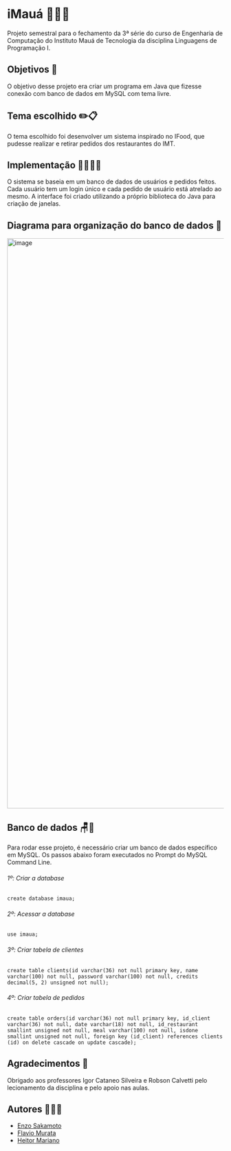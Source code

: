 # iMauá 🥐😋🌯

Projeto semestral para o fechamento da 3ª série do curso de Engenharia de Computação do Instituto Mauá de Tecnologia da disciplina Linguagens de Programação I.

## Objetivos 🥸

O objetivo desse projeto era criar um programa em Java que fizesse conexão com banco de dados em MySQL com tema livre.

## Tema escolhido ✏️📋

O tema escolhido foi desenvolver um sistema inspirado no IFood, que pudesse realizar e retirar pedidos dos restaurantes do IMT.

## Implementação 🧑‍🔬🧪🔬

O sistema se baseia em um banco de dados de usuários e pedidos feitos. Cada usuário tem um login único e cada pedido de usuário está atrelado ao mesmo. A interface foi criado utilizando a próprio biblioteca do Java para criação de janelas.

## Diagrama para organização do banco de dados 🎲

<img width="1322" alt="image" src="https://github.com/enzosakamoto/imaua/assets/98707474/9b687786-15e4-4102-b5ac-91d5967b43e8">

## Banco de dados 🪑🎲

Para rodar esse projeto, é necessário criar um banco de dados específico em MySQL. Os passos abaixo foram executados no Prompt do MySQL Command Line.

###### 1º: Criar a database

    create database imaua;

###### 2º: Acessar a database

    use imaua;

###### 3º: Criar tabela de clientes

    create table clients(id varchar(36) not null primary key, name varchar(100) not null, password varchar(100) not null, credits decimal(5, 2) unsigned not null);

###### 4º: Criar tabela de pedidos

    create table orders(id varchar(36) not null primary key, id_client varchar(36) not null, date varchar(18) not null, id_restaurant smallint unsigned not null, meal varchar(100) not null, isdone smallint unsigned not null, foreign key (id_client) references clients (id) on delete cascade on update cascade);

## Agradecimentos 🙏

Obrigado aos professores Igor Cataneo Silveira e Robson Calvetti pelo lecionamento da disciplina e pelo apoio nas aulas.

## Autores 🤯🤡🤫

- [Enzo Sakamoto](https://www.github.com/enzosakamoto)
- [Flavio Murata](https://github.com/flaviomurata)
- [Heitor Mariano](https://github.com/HeitorMarian0)
